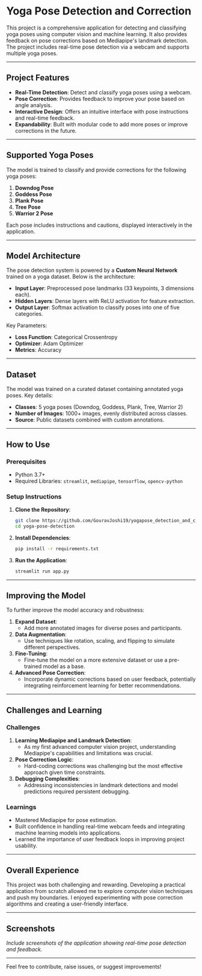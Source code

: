 # Yoga Pose Detection and Correction

This project is a comprehensive application for detecting and classifying yoga poses using computer vision and machine learning. It also provides feedback on pose corrections based on Mediapipe's landmark detection. The project includes real-time pose detection via a webcam and supports multiple yoga poses.

---

## Project Features
- **Real-Time Detection**: Detect and classify yoga poses using a webcam.
- **Pose Correction**: Provides feedback to improve your pose based on angle analysis.
- **Interactive Design**: Offers an intuitive interface with pose instructions and real-time feedback.
- **Expandability**: Built with modular code to add more poses or improve corrections in the future.

---

## Supported Yoga Poses
The model is trained to classify and provide corrections for the following yoga poses:
1. **Downdog Pose**  
2. **Goddess Pose**  
3. **Plank Pose**  
4. **Tree Pose**  
5. **Warrior 2 Pose**  

Each pose includes instructions and cautions, displayed interactively in the application.

---

## Model Architecture
The pose detection system is powered by a **Custom Neural Network** trained on a yoga dataset. Below is the architecture:

- **Input Layer**: Preprocessed pose landmarks (33 keypoints, 3 dimensions each).
- **Hidden Layers**: Dense layers with ReLU activation for feature extraction.
- **Output Layer**: Softmax activation to classify poses into one of five categories.

Key Parameters:
- **Loss Function**: Categorical Crossentropy
- **Optimizer**: Adam Optimizer
- **Metrics**: Accuracy

---

## Dataset
The model was trained on a curated dataset containing annotated yoga poses. Key details:
- **Classes**: 5 yoga poses (Downdog, Goddess, Plank, Tree, Warrior 2)
- **Number of Images**: 1000+ images, evenly distributed across classes.
- **Source**: Public datasets combined with custom annotations.

---

## How to Use
### Prerequisites
- Python 3.7+
- Required Libraries: `streamlit`, `mediapipe`, `tensorflow`, `opencv-python`

### Setup Instructions
1. **Clone the Repository**:
   ```bash
   git clone https://github.com/GouravJoshi19/yogapose_detection_and_correction.git
   cd yoga-pose-detection
   ```
2. **Install Dependencies**:
   ```bash
   pip install -r requirements.txt
   ```
3. **Run the Application**:
   ```bash
   streamlit run app.py
   ```

---

## Improving the Model
To further improve the model accuracy and robustness:
1. **Expand Dataset**:
   - Add more annotated images for diverse poses and participants.
2. **Data Augmentation**:
   - Use techniques like rotation, scaling, and flipping to simulate different perspectives.
3. **Fine-Tuning**:
   - Fine-tune the model on a more extensive dataset or use a pre-trained model as a base.
4. **Advanced Pose Correction**:
   - Incorporate dynamic corrections based on user feedback, potentially integrating reinforcement learning for better recommendations.

---

## Challenges and Learning
### Challenges
1. **Learning Mediapipe and Landmark Detection**:
   - As my first advanced computer vision project, understanding Mediapipe's capabilities and limitations was crucial.
2. **Pose Correction Logic**:
   - Hard-coding corrections was challenging but the most effective approach given time constraints.
3. **Debugging Complexities**:
   - Addressing inconsistencies in landmark detections and model predictions required persistent debugging.

### Learnings
- Mastered Mediapipe for pose estimation.
- Built confidence in handling real-time webcam feeds and integrating machine learning models into applications.
- Learned the importance of user feedback loops in improving project usability.

---

## Overall Experience
This project was both challenging and rewarding. Developing a practical application from scratch allowed me to explore computer vision techniques and push my boundaries. I enjoyed experimenting with pose correction algorithms and creating a user-friendly interface.

---

## Screenshots
*Include screenshots of the application showing real-time pose detection and feedback.*

---

Feel free to contribute, raise issues, or suggest improvements!
